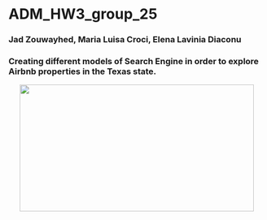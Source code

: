 # ADM_HW3_group_25
### Jad Zouwayhed, Maria Luisa Croci, Elena Lavinia Diaconu

### Creating different models of Search Engine in order to explore Airbnb properties in the Texas state. 

<p align="center">
  <img width="460" height="250" src="http://rentmoreweeks.com/wp-content/uploads/2016/05/airbnb-peter-griffin.jpg">
</p>


